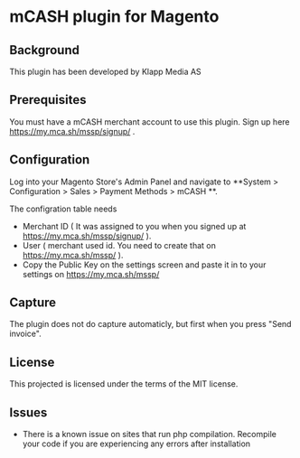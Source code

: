 # mCASH plugin for Magento

## Background
This plugin has been developed by Klapp Media AS 

## Prerequisites
You must have a mCASH merchant account to use this plugin. Sign up here https://my.mca.sh/mssp/signup/ .

## Configuration
Log into your Magento Store's Admin Panel and navigate to **System > Configuration > Sales > Payment Methods > mCASH **.

The configration table needs

* Merchant ID ( It was assigned to you when you signed up at https://my.mca.sh/mssp/signup/ ).
* User ( merchant used id. You need to create that on https://my.mca.sh/mssp/ ).
* Copy the Public Key on the settings screen and paste it in to your settings on https://my.mca.sh/mssp/

## Capture
The plugin does not do capture automaticly, but first when you press "Send invoice".

## License
This projected is licensed under the terms of the MIT license.

## Issues
* There is a known issue on sites that run php compilation. Recompile your code if you are experiencing any errors after installation
 
